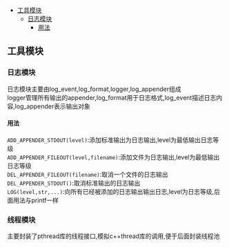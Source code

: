 - [工具模块](#工具模块)
  - [日志模块](#日志模块)
    - [用法](#用法)
## 工具模块
### 日志模块
日志模块主要由log_event,log_format,logger,log_appender组成  
logger管理所有输出的appender,log_format用于日志格式,log_event描述日志内容,log_appender表示输出对象   
#### 用法
`ADD_APPENDER_STDOUT(level)`:添加标准输出为日志输出,level为最低输出日志等级  
`ADD_APPENDER_FILEOUT(level,filename)`:添加文件为日志输出,level为最低输出日志等级  
`DEL_APPENDER_FILEOUT(filename)`:取消一个文件的日志输出  
`DEL_APPENDER_STDOUT()`:取消标准输出的日志输出  
`LOG(level,str,...)`:向所有已经被添加的日志输出输出日志,level为日志等级,后面用法与printf一样  
### 线程模块
主要封装了pthread库的线程接口,模拟c++thread库的调用,便于后面封装线程池  

